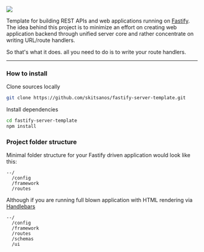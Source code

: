 ![](https://repository-images.githubusercontent.com/188831518/a0f5d780-8b63-11e9-942d-e62b183c5578)

Template for building REST APIs and web applications running on [Fastify](https://www.fastify.io). The idea behind this project is to minimize an effort on creating web application backend through unified server core and rather concentrate on writing URL/route handlers.

So that's what it does. all you need to do is to write your route handlers.

---


### How to install

Clone sources locally
```sh
git clone https://github.com/skitsanos/fastify-server-template.git
```

Install dependencies

```sh
cd fastify-server-template
npm install
```

### Project folder structure

Minimal folder structure for your Fastify driven application would look like this:

```
--/
  /config
  /framework
  /routes
```

Although if you are running full blown application with HTML rendering via [Handlebars](https://handlebarsjs.com)

```
--/
  /config
  /framework
  /routes
  /schemas
  /ui
```
